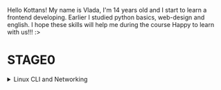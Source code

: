 Hello Kottans!
My name is Vlada, I'm 14 years old and I start to learn a frontend developing. Earlier I studied python basics, web-design and english. I hope these skills will help me during the course
Happy to learn with us!!!
:>

# STAGE0 #
<details>
  <summary>Linux CLI and Networking</summary>
  The articles were quite interesting because I had not come across HTTP before. But LInux Survival turned out to be a bit boring
 
 
</details>
